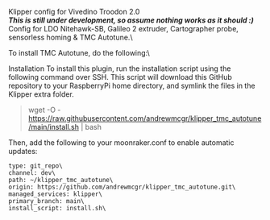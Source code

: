 Klipper config for Vivedino Troodon 2.0\
***This is still under development, so assume nothing works as it should :)***\
Config for LDO Nitehawk-SB, Galileo 2 extruder, Cartographer probe, sensorless homing & TMC Autotune.\

To install TMC Autotune, do the following:\

Installation
To install this plugin, run the installation script using the following command over SSH. This script will download this GitHub repository to your RaspberryPi home directory, and symlink the files in the Klipper extra folder.

> wget -O - https://raw.githubusercontent.com/andrewmcgr/klipper_tmc_autotune/main/install.sh | bash

Then, add the following to your moonraker.conf to enable automatic updates:

```[update_manager klipper_tmc_autotune]\
type: git_repo\
channel: dev\
path: ~/klipper_tmc_autotune\
origin: https://github.com/andrewmcgr/klipper_tmc_autotune.git\
managed_services: klipper\
primary_branch: main\
install_script: install.sh\
```
